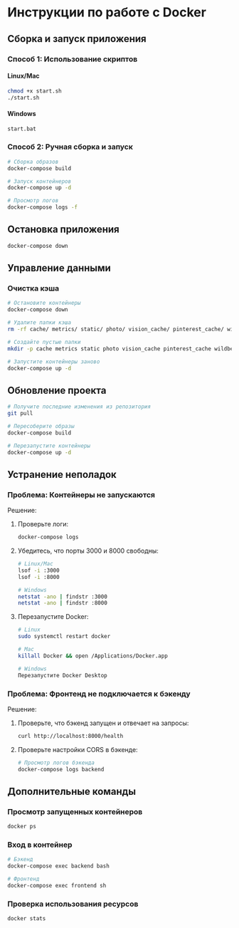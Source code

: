 # Инструкции по работе с Docker

## Сборка и запуск приложения

### Способ 1: Использование скриптов

#### Linux/Mac

```bash
chmod +x start.sh
./start.sh
```

#### Windows

```bash
start.bat
```

### Способ 2: Ручная сборка и запуск

```bash
# Сборка образов
docker-compose build

# Запуск контейнеров
docker-compose up -d

# Просмотр логов
docker-compose logs -f
```

## Остановка приложения

```bash
docker-compose down
```

## Управление данными

### Очистка кэша

```bash
# Остановите контейнеры
docker-compose down

# Удалите папки кэша
rm -rf cache/ metrics/ static/ photo/ vision_cache/ pinterest_cache/ wildberries_cache/

# Создайте пустые папки
mkdir -p cache metrics static photo vision_cache pinterest_cache wildberries_cache

# Запустите контейнеры заново
docker-compose up -d
```

## Обновление проекта

```bash
# Получите последние изменения из репозитория
git pull

# Пересоберите образы
docker-compose build

# Перезапустите контейнеры
docker-compose up -d
```

## Устранение неполадок

### Проблема: Контейнеры не запускаются

Решение:

1. Проверьте логи:
   ```bash
   docker-compose logs
   ```

2. Убедитесь, что порты 3000 и 8000 свободны:
   ```bash
   # Linux/Mac
   lsof -i :3000
   lsof -i :8000
   
   # Windows
   netstat -ano | findstr :3000
   netstat -ano | findstr :8000
   ```

3. Перезапустите Docker:
   ```bash
   # Linux
   sudo systemctl restart docker
   
   # Mac
   killall Docker && open /Applications/Docker.app
   
   # Windows
   Перезапустите Docker Desktop
   ```

### Проблема: Фронтенд не подключается к бэкенду

Решение:

1. Проверьте, что бэкенд запущен и отвечает на запросы:
   ```bash
   curl http://localhost:8000/health
   ```

2. Проверьте настройки CORS в бэкенде:
   ```bash
   # Просмотр логов бэкенда
   docker-compose logs backend
   ```

## Дополнительные команды

### Просмотр запущенных контейнеров

```bash
docker ps
```

### Вход в контейнер

```bash
# Бэкенд
docker-compose exec backend bash

# Фронтенд
docker-compose exec frontend sh
```

### Проверка использования ресурсов

```bash
docker stats
``` 